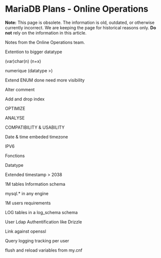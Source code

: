 
# MariaDB Plans - Online Operations

**Note:** This page is obsolete. The information is old, outdated, or otherwise currently incorrect. We are keeping the page for historical reasons only. **Do not** rely on the information in this article.



Notes from the Online Operations team.


Extention to bigger datatype


(var)char(n) (n+x)


numerique (datatype >)


Extend ENUM done need more visibility


Alter comment


Add and drop index


OPTIMIZE


ANALYSE


COMPATIBILITY & USABILITY


Date & time embeded timezone


IPV6


Fonctions


Datatype


Extended timestamp > 2038


1M tables Information schema


mysql.* in any engine


1M users requirements


LOG tables in a log_schema schema


User Ldap Authentification like Drizzle


Link against openssl


Query logging tracking per user


flush and reload variables from my.cnf

